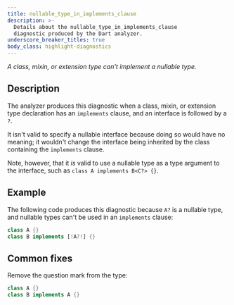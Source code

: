 ```yaml
---
title: nullable_type_in_implements_clause
description: >-
  Details about the nullable_type_in_implements_clause
  diagnostic produced by the Dart analyzer.
underscore_breaker_titles: true
body_class: highlight-diagnostics
---
```


_A class, mixin, or extension type can't implement a nullable type._

## Description

The analyzer produces this diagnostic when a class, mixin, or
extension type declaration has an `implements` clause, and an
interface is followed by a `?`.

It isn't valid to specify a nullable interface because doing so would have
no meaning; it wouldn't change the interface being inherited by the class
containing the `implements` clause.

Note, however, that it _is_ valid to use a nullable type as a type argument
to the interface, such as `class A implements B<C?> {}`.


## Example

The following code produces this diagnostic because `A?` is a nullable
type, and nullable types can't be used in an `implements` clause:

```dart
class A {}
class B implements [!A?!] {}
```

## Common fixes

Remove the question mark from the type:

```dart
class A {}
class B implements A {}
```
